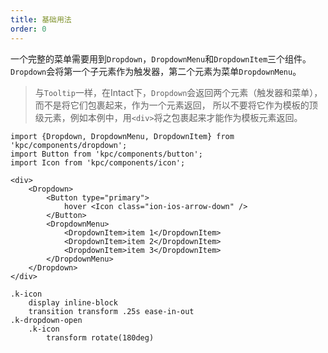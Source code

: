 ```yaml
---
title: 基础用法
order: 0
---
```


一个完整的菜单需要用到`Dropdown`，`DropdownMenu`和`DropdownItem`三个组件。
`Dropdown`会将第一个子元素作为触发器，第二个元素为菜单`DropdownMenu`。

> 与`Tooltip`一样，在Intact下，`Dropdown`会返回两个元素（触发器和菜单），而不是将它们包裹起来，作为一个元素返回，
> 所以不要将它作为模板的顶级元素，例如本例中，用`<div>`将之包裹起来才能作为模板元素返回。

```vdt
import {Dropdown, DropdownMenu, DropdownItem} from 'kpc/components/dropdown';
import Button from 'kpc/components/button';
import Icon from 'kpc/components/icon';

<div>
    <Dropdown>
        <Button type="primary">
            hover <Icon class="ion-ios-arrow-down" />
        </Button>
        <DropdownMenu>
            <DropdownItem>item 1</DropdownItem>
            <DropdownItem>item 2</DropdownItem>
            <DropdownItem>item 3</DropdownItem>
        </DropdownMenu>
    </Dropdown>
</div>
```

```styl
.k-icon
    display inline-block
    transition transform .25s ease-in-out
.k-dropdown-open
    .k-icon
        transform rotate(180deg)
```

